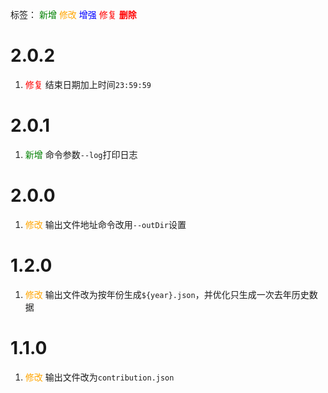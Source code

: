 标签：
<font color=green>新增</font>
<font color=orange>修改</font>
<font color=blue>增强</font>
<font color=red>修复</font>
<font color=red><strong>删除</strong></font>


# 2.0.2
1. <font color=red>修复</font> 结束日期加上时间`23:59:59`


# 2.0.1
1. <font color=green>新增</font> 命令参数`--log`打印日志


# 2.0.0
1. <font color=orange>修改</font> 输出文件地址命令改用`--outDir`设置


# 1.2.0
1. <font color=orange>修改</font> 输出文件改为按年份生成`${year}.json`，并优化只生成一次去年历史数据


# 1.1.0
1. <font color=orange>修改</font> 输出文件改为`contribution.json`
